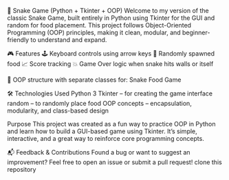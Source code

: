 🐍 Snake Game (Python + Tkinter + OOP)
Welcome to my version of the classic Snake Game, built entirely in Python using Tkinter for the GUI and random for food placement. This project follows Object-Oriented Programming (OOP) principles, making it clean, modular, and beginner-friendly to understand and expand.

🎮 Features
🕹️ Keyboard controls using arrow keys
🍎 Randomly spawned food
📈 Score tracking
💥 Game Over logic when snake hits walls or itself

🧩 OOP structure with separate classes for:
Snake
Food
Game

🛠️ Technologies Used
Python 3
Tkinter – for creating the game interface
random – to randomly place food
OOP concepts – encapsulation, modularity, and class-based design

Purpose
This project was created as a fun way to practice OOP in Python and learn how to build a GUI-based game using Tkinter. It’s simple, interactive, and a great way to reinforce core programming concepts.

📬 Feedback & Contributions
Found a bug or want to suggest an improvement? Feel free to open an issue or submit a pull request!
clone this repository 
